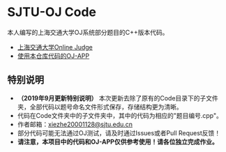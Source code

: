 # SJTU-OJ Code
本人编写的上海交通大学OJ系统部分题目的C++版本代码。
- [上海交通大学Online Judge](https://acm.sjtu.edu.cn/OnlineJudge/)
- [使用本仓库代码的OJ-APP](https://github.com/ligongzzz/OJ-APP)
## 特别说明
- **（2019年9月更新特别说明）** 本次更新去除了原有的Code目录下的子文件夹，全部代码以题号命名文件形式保存，存储结构更为清晰。
- 代码在Code文件夹中的子文件夹中，其中的代码为相应的"题目编号.cpp"。
- 作者邮箱：xiezhe20001128@sjtu.edu.cn
- 部分代码可能无法通过OJ测试，请及时通过Issues或者Pull Request反馈！
- __请注意，本项目中的代码和OJ-APP仅供参考使用！请各位独立完成作业。__